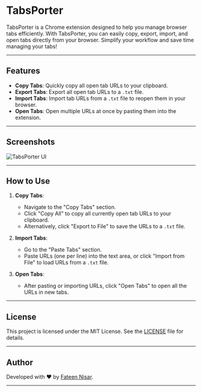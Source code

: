 # TabsPorter

TabsPorter is a Chrome extension designed to help you manage browser tabs efficiently. With TabsPorter, you can easily copy, export, import, and open tabs directly from your browser. Simplify your workflow and save time managing your tabs!

---

## Features

- **Copy Tabs**: Quickly copy all open tab URLs to your clipboard.
- **Export Tabs**: Export all open tab URLs to a `.txt` file.
- **Import Tabs**: Import tab URLs from a `.txt` file to reopen them in your browser.
- **Open Tabs**: Open multiple URLs at once by pasting them into the extension.

---

## Screenshots

![TabsPorter UI](https://via.placeholder.com/600x400 "TabsPorter User Interface")

---

## How to Use

1. **Copy Tabs**:
   - Navigate to the "Copy Tabs" section.
   - Click "Copy All" to copy all currently open tab URLs to your clipboard.
   - Alternatively, click "Export to File" to save the URLs to a `.txt` file.

2. **Import Tabs**:
   - Go to the "Paste Tabs" section.
   - Paste URLs (one per line) into the text area, or click "Import from File" to load URLs from a `.txt` file.

3. **Open Tabs**:
   - After pasting or importing URLs, click "Open Tabs" to open all the URLs in new tabs.

---


## License

This project is licensed under the MIT License. See the [LICENSE](LICENSE) file for details.

---

## Author

Developed with ❤️ by [Fateen Nisar](https://github.com/fateenNisar).

---
